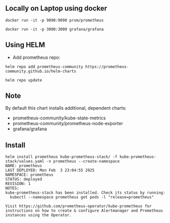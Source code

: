 ## Locally on Laptop using docker
```
docker run -it -p 9090:9090 prom/prometheus

docker run -it -p 3000:3000 grafana/grafana
```

## Using HELM

- Add prometheus repo:  
```
helm repo add prometheus-community https://prometheus-community.github.io/helm-charts

helm repo update
```

## Note 

By default this chart installs additional, dependent charts:

- prometheus-community/kube-state-metrics
- prometheus-community/prometheus-node-exporter
- grafana/grafana

## Install

```
helm install prometheus kube-prometheus-stack/ -f kube-prometheus-stack/values.yaml -n prometheus --create-namespace
NAME: prometheus
LAST DEPLOYED: Mon Feb  3 23:04:55 2025
NAMESPACE: prometheus
STATUS: deployed
REVISION: 1
NOTES:
kube-prometheus-stack has been installed. Check its status by running:
  kubectl --namespace prometheus get pods -l "release=prometheus"

Visit https://github.com/prometheus-operator/kube-prometheus for instructions on how to create & configure Alertmanager and Prometheus instances using the Operator.
```